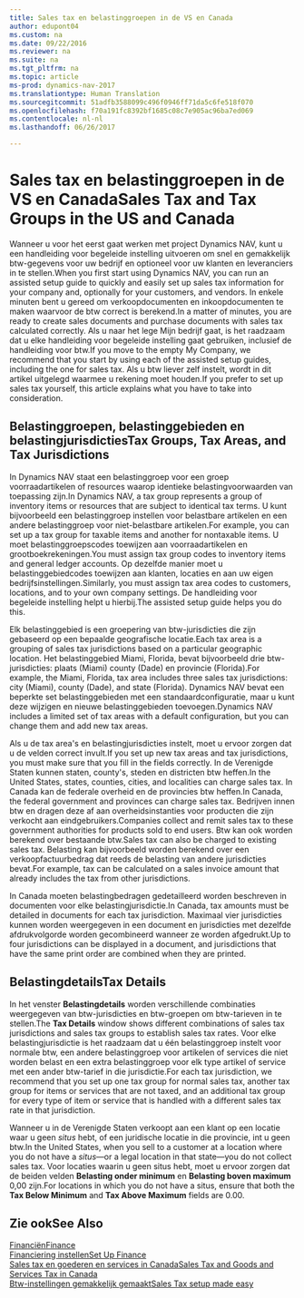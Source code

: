 ```yaml
---
title: Sales tax en belastinggroepen in de VS en Canada
author: edupont04
ms.custom: na
ms.date: 09/22/2016
ms.reviewer: na
ms.suite: na
ms.tgt_pltfrm: na
ms.topic: article
ms-prod: dynamics-nav-2017
ms.translationtype: Human Translation
ms.sourcegitcommit: 51adfb3588099c496f0946ff71da5c6fe518f070
ms.openlocfilehash: f70a191fc8392bf1685c08c7e905ac96ba7ed069
ms.contentlocale: nl-nl
ms.lasthandoff: 06/26/2017

---
```


# <a name="sales-tax-and-tax-groups-in-the-us-and-canada"></a><span data-ttu-id="7847c-102">Sales tax en belastinggroepen in de VS en Canada</span><span class="sxs-lookup"><span data-stu-id="7847c-102">Sales Tax and Tax Groups in the US and Canada</span></span>
<span data-ttu-id="7847c-103">Wanneer u voor het eerst gaat werken met project Dynamics NAV, kunt u een handleiding voor begeleide instelling uitvoeren om snel en gemakkelijk btw-gegevens voor uw bedrijf en optioneel voor uw klanten en leveranciers in te stellen.</span><span class="sxs-lookup"><span data-stu-id="7847c-103">When you first start using Dynamics NAV, you can run an assisted setup guide to quickly and easily set up sales tax information for your company and, optionally for your customers, and vendors.</span></span> <span data-ttu-id="7847c-104">In enkele minuten bent u gereed om verkoopdocumenten en inkoopdocumenten te maken waarvoor de btw correct is berekend.</span><span class="sxs-lookup"><span data-stu-id="7847c-104">In a matter of minutes, you are ready to create sales documents and purchase documents with sales tax calculated correctly.</span></span>
<span data-ttu-id="7847c-105">Als u naar het lege Mijn bedrijf gaat, is het raadzaam dat u elke handleiding voor begeleide instelling gaat gebruiken, inclusief de handleiding voor btw.</span><span class="sxs-lookup"><span data-stu-id="7847c-105">If you move to the empty My Company, we recommend that you start by using each of the assisted setup guides, including the one for sales tax.</span></span> <span data-ttu-id="7847c-106">Als u btw liever zelf instelt, wordt in dit artikel uitgelegd waarmee u rekening moet houden.</span><span class="sxs-lookup"><span data-stu-id="7847c-106">If you prefer to set up sales tax yourself, this article explains what you have to take into consideration.</span></span>  

## <a name="tax-groups-tax-areas-and-tax-jurisdictions"></a><span data-ttu-id="7847c-107">Belastinggroepen, belastinggebieden en belastingjurisdicties</span><span class="sxs-lookup"><span data-stu-id="7847c-107">Tax Groups, Tax Areas, and Tax Jurisdictions</span></span>
<span data-ttu-id="7847c-108">In Dynamics NAV staat een belastinggroep voor een groep voorraadartikelen of resources waarop identieke belastingvoorwaarden van toepassing zijn.</span><span class="sxs-lookup"><span data-stu-id="7847c-108">In Dynamics NAV, a tax group represents a group of inventory items or resources that are subject to identical tax terms.</span></span> <span data-ttu-id="7847c-109">U kunt bijvoorbeeld een belastinggroep instellen voor belastbare artikelen en een andere belastinggroep voor niet-belastbare artikelen.</span><span class="sxs-lookup"><span data-stu-id="7847c-109">For example, you can set up a tax group for taxable items and another for nontaxable items.</span></span> <span data-ttu-id="7847c-110">U moet belastinggroepscodes toewijzen aan voorraadartikelen en grootboekrekeningen.</span><span class="sxs-lookup"><span data-stu-id="7847c-110">You must assign tax group codes to inventory items and general ledger accounts.</span></span> <span data-ttu-id="7847c-111">Op dezelfde manier moet u belastinggebiedcodes toewijzen aan klanten, locaties en aan uw eigen bedrijfsinstellingen.</span><span class="sxs-lookup"><span data-stu-id="7847c-111">Similarly, you must assign tax area codes to customers, locations, and to your own company settings.</span></span> <span data-ttu-id="7847c-112">De handleiding voor begeleide instelling helpt u hierbij.</span><span class="sxs-lookup"><span data-stu-id="7847c-112">The assisted setup guide helps you do this.</span></span>  

<span data-ttu-id="7847c-113">Elk belastinggebied is een groepering van btw-jurisdicties die zijn gebaseerd op een bepaalde geografische locatie.</span><span class="sxs-lookup"><span data-stu-id="7847c-113">Each tax area is a grouping of sales tax jurisdictions based on a particular geographic location.</span></span> <span data-ttu-id="7847c-114">Het belastinggebied Miami, Florida, bevat bijvoorbeeld drie btw-jurisdicties: plaats (Miami) county (Dade) en provincie (Florida).</span><span class="sxs-lookup"><span data-stu-id="7847c-114">For example, the Miami, Florida, tax area includes three sales tax jurisdictions: city (Miami), county (Dade), and state (Florida).</span></span> <span data-ttu-id="7847c-115">Dynamics NAV bevat een beperkte set belastinggebieden met een standaardconfiguratie, maar u kunt deze wijzigen en nieuwe belastinggebieden toevoegen.</span><span class="sxs-lookup"><span data-stu-id="7847c-115">Dynamics NAV includes a limited set of tax areas with a default configuration, but you can change them and add new tax areas.</span></span>  

<span data-ttu-id="7847c-116">Als u de tax area's en belastingjurisdicties instelt, moet u ervoor zorgen dat u de velden correct invult.</span><span class="sxs-lookup"><span data-stu-id="7847c-116">If you set up new tax areas and tax jurisdictions, you must make sure that you fill in the fields correctly.</span></span> <span data-ttu-id="7847c-117">In de Verenigde Staten kunnen staten, county's, steden en districten btw heffen.</span><span class="sxs-lookup"><span data-stu-id="7847c-117">In the United States, states, counties, cities, and localities can charge sales tax.</span></span> <span data-ttu-id="7847c-118">In Canada kan de federale overheid en de provincies btw heffen.</span><span class="sxs-lookup"><span data-stu-id="7847c-118">In Canada, the federal government and provinces can charge sales tax.</span></span> <span data-ttu-id="7847c-119">Bedrijven innen btw en dragen deze af aan overheidsinstanties voor producten die zijn verkocht aan eindgebruikers.</span><span class="sxs-lookup"><span data-stu-id="7847c-119">Companies collect and remit sales tax to these government authorities for products sold to end users.</span></span> <span data-ttu-id="7847c-120">Btw kan ook worden berekend over bestaande btw.</span><span class="sxs-lookup"><span data-stu-id="7847c-120">Sales tax can also be charged to existing sales tax.</span></span> <span data-ttu-id="7847c-121">Belasting kan bijvoorbeeld worden berekend over een verkoopfactuurbedrag dat reeds de belasting van andere jurisdicties bevat.</span><span class="sxs-lookup"><span data-stu-id="7847c-121">For example, tax can be calculated on a sales invoice amount that already includes the tax from other jurisdictions.</span></span>  

<span data-ttu-id="7847c-122">In Canada moeten belastingbedragen gedetailleerd worden beschreven in documenten voor elke belastingjurisdictie.</span><span class="sxs-lookup"><span data-stu-id="7847c-122">In Canada, tax amounts must be detailed in documents for each tax jurisdiction.</span></span> <span data-ttu-id="7847c-123">Maximaal vier jurisdicties kunnen worden weergegeven in een document en jurisdicties met dezelfde afdrukvolgorde worden gecombineerd wanneer ze worden afgedrukt.</span><span class="sxs-lookup"><span data-stu-id="7847c-123">Up to four jurisdictions can be displayed in a document, and jurisdictions that have the same print order are combined when they are printed.</span></span>

## <a name="tax-details"></a><span data-ttu-id="7847c-124">Belastingdetails</span><span class="sxs-lookup"><span data-stu-id="7847c-124">Tax Details</span></span>
<span data-ttu-id="7847c-125">In het venster **Belastingdetails** worden verschillende combinaties weergegeven van btw-jurisdicties en btw-groepen om btw-tarieven in te stellen.</span><span class="sxs-lookup"><span data-stu-id="7847c-125">The **Tax Details** window shows different combinations of sales tax jurisdictions and sales tax groups to establish sales tax rates.</span></span> <span data-ttu-id="7847c-126">Voor elke belastingjurisdictie is het raadzaam dat u één belastinggroep instelt voor normale btw, een andere belastinggroep voor artikelen of services die niet worden belast en een extra belastinggroep voor elk type artikel of service met een ander btw-tarief in die jurisdictie.</span><span class="sxs-lookup"><span data-stu-id="7847c-126">For each tax jurisdiction, we recommend that you set up one tax group for normal sales tax, another tax group for items or services that are not taxed, and an additional tax group for every type of item or service that is handled with a different sales tax rate in that jurisdiction.</span></span>  

<span data-ttu-id="7847c-127">Wanneer u in de Verenigde Staten verkoopt aan een klant op een locatie waar u geen *situs* hebt, of een juridische locatie in die provincie, int u geen btw.</span><span class="sxs-lookup"><span data-stu-id="7847c-127">In the United States, when you sell to a customer at a location where you do not have a *situs*—or a legal location in that state—you do not collect sales tax.</span></span> <span data-ttu-id="7847c-128">Voor locaties waarin u geen situs hebt, moet u ervoor zorgen dat de beiden velden **Belasting onder minimum** en **Belasting boven maximum** 0,00 zijn.</span><span class="sxs-lookup"><span data-stu-id="7847c-128">For locations in which you do not have a situs, ensure that both the **Tax Below Minimum** and **Tax Above Maximum** fields are 0.00.</span></span>  

## <a name="see-also"></a><span data-ttu-id="7847c-129">Zie ook</span><span class="sxs-lookup"><span data-stu-id="7847c-129">See Also</span></span>
[<span data-ttu-id="7847c-130">Financiën</span><span class="sxs-lookup"><span data-stu-id="7847c-130">Finance</span></span>](finance-setup.md)  
[<span data-ttu-id="7847c-131">Financiering instellen</span><span class="sxs-lookup"><span data-stu-id="7847c-131">Set Up Finance</span></span>](finance-setup-setup-finance-setup.md)  
[<span data-ttu-id="7847c-132">Sales tax en goederen en services in Canada</span><span class="sxs-lookup"><span data-stu-id="7847c-132">Sales Tax and Goods and Services Tax in Canada</span></span>](ca-finance-setup-tax.md)  
[<span data-ttu-id="7847c-133">Btw-instellingen gemakkelijk gemaakt</span><span class="sxs-lookup"><span data-stu-id="7847c-133">Sales Tax setup made easy</span></span>](https://madeira.microsoft.com/en-us/blog/sales-tax-setup-made-easy)  

